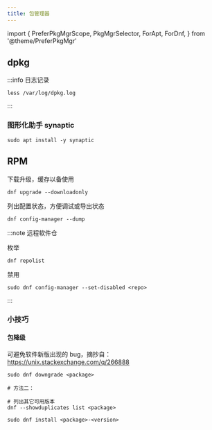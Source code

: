```yaml
---
title: 包管理器
---
```


<!--
:::info 查看包内容

安装 apt-file:

    sudo apt install -y apt-file
    sudo apt-file update

用法：

    apt-file list <pkgname>

:::
 -->

import {
  PreferPkgMgrScope,
  PkgMgrSelector,
  ForApt,
  ForDnf,
} from '@theme/PreferPkgMgr'

 <PreferPkgMgrScope dnf apt>
<PkgMgrSelector />

 <ForApt>

## dpkg

:::info 日志记录

    less /var/log/dpkg.log

:::

### 图形化助手 synaptic

    sudo apt install -y synaptic

</ForApt>

 <ForDnf>

## RPM

下载升级，缓存以备使用

    dnf upgrade --downloadonly

列出配置状态，方便调试或导出状态

    dnf config-manager --dump


:::note 远程软件仓

枚举

    dnf repolist

禁用

    sudo dnf config-manager --set-disabled <repo>

:::

### 小技巧

#### 包降级

可避免软件新版出现的 bug，摘抄自：https://unix.stackexchange.com/q/266888

```shell
sudo dnf downgrade <package>

# 方法二：

# 列出其它可用版本
dnf --showduplicates list <package>

sudo dnf install <package>-<version>
```

</ForDnf>
</PreferPkgMgrScope>
